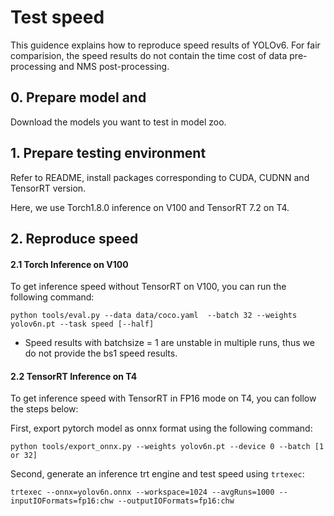 # Test speed

This guidence explains how to reproduce speed results of YOLOv6. For fair comparision, the speed results do not contain the time cost of data pre-processing and NMS post-processing.

## 0. Prepare model and 

Download the models you want to test in model zoo.

## 1. Prepare testing environment

Refer to README, install packages corresponding to CUDA, CUDNN and TensorRT version. 

Here, we use Torch1.8.0 inference on V100 and TensorRT 7.2 on T4.

## 2. Reproduce speed

#### 2.1 Torch Inference on V100

To get inference speed without TensorRT on V100,  you can run the following command:

```shell
python tools/eval.py --data data/coco.yaml  --batch 32 --weights yolov6n.pt --task speed [--half]
```

- Speed results with batchsize = 1 are unstable in multiple runs, thus we do not provide the bs1 speed results.

#### 2.2 TensorRT Inference on T4

To  get inference speed with TensorRT in FP16 mode on T4, you can follow the steps below:

First, export pytorch model as onnx format using the  following command:

```shell
python tools/export_onnx.py --weights yolov6n.pt --device 0 --batch [1 or 32] 
```

Second,  generate an inference  trt engine and test speed using `trtexec`:

```
trtexec --onnx=yolov6n.onnx --workspace=1024 --avgRuns=1000 --inputIOFormats=fp16:chw --outputIOFormats=fp16:chw
```

